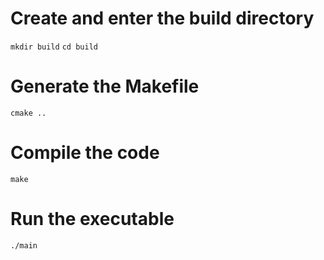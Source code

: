 # Create and enter the build directory
``mkdir build``
``cd build``

# Generate the Makefile
``cmake ..``

# Compile the code
``make``

# Run the executable
``./main``
